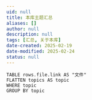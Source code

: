 ```yaml
---
uid: null
title: 本库主题汇总
aliases: []
author: null
description: null
tags: [汇总, 关于本库]
date-created: 2025-02-19
date-modified: 2025-02-24
status: null
---
```


```dataview
TABLE rows.file.link AS "文件"
FLATTEN topics AS topic
WHERE topic
GROUP BY topic
```
